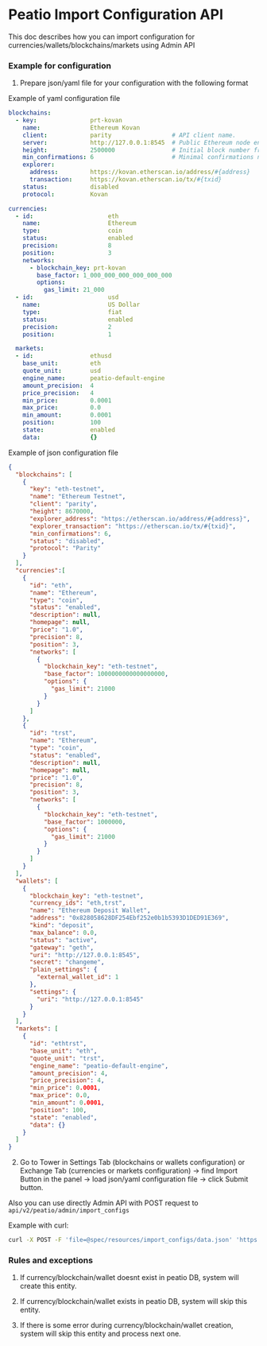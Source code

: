 # Peatio Import Configuration API

This doc describes how you can import configuration for currencies/wallets/blockchains/markets using Admin API

### Example for configuration

1. Prepare json/yaml file for your configuration with the following format

Example of yaml configuration file

```yaml
blockchains:
  - key:               prt-kovan
    name:              Ethereum Kovan
    client:            parity                 # API client name.
    server:            http://127.0.0.1:8545  # Public Ethereum node endpoint. IMPORTANT: full syncmode.
    height:            2500000                # Initial block number from which sync will be started.
    min_confirmations: 6                      # Minimal confirmations needed for withdraw and deposit confirmation.
    explorer:
      address:         https://kovan.etherscan.io/address/#{address}
      transaction:     https://kovan.etherscan.io/tx/#{txid}
    status:            disabled
    protocol:          Kovan

currencies:
  - id:                     eth
    name:                   Ethereum
    type:                   coin
    status:                 enabled
    precision:              8
    position:               3
    networks:
      - blockchain_key: prt-kovan
        base_factor: 1_000_000_000_000_000_000
        options:
          gas_limit: 21_000
  - id:                     usd
    name:                   US Dollar
    type:                   fiat
    status:                 enabled
    precision:              2
    position:               1

  markets:
  - id:                ethusd
    base_unit:         eth
    quote_unit:        usd
    engine_name:       peatio-default-engine
    amount_precision:  4
    price_precision:   4
    min_price:         0.0001
    max_price:         0.0
    min_amount:        0.0001
    position:          100
    state:             enabled
    data:              {}
```


Example of json configuration file

```json
{
  "blockchains": [
    {
      "key": "eth-testnet",
      "name": "Ethereum Testnet",
      "client": "parity",
      "height": 8670000,
      "explorer_address": "https://etherscan.io/address/#{address}",
      "explorer_transaction": "https://etherscan.io/tx/#{txid}",
      "min_confirmations": 6,
      "status": "disabled",
      "protocol": "Parity"
    }
  ],
  "currencies":[
    {
      "id": "eth",
      "name": "Ethereum",
      "type": "coin",
      "status": "enabled",
      "description": null,
      "homepage": null,
      "price": "1.0",
      "precision": 8,
      "position": 3,
      "networks": [
        {
          "blockchain_key": "eth-testnet",
          "base_factor": 1000000000000000000,
          "options": {
            "gas_limit": 21000
          }
        }
      ]
    },
    {
      "id": "trst",
      "name": "Ethereum",
      "type": "coin",
      "status": "enabled",
      "description": null,
      "homepage": null,
      "price": "1.0",
      "precision": 8,
      "position": 3,
      "networks": [
        {
          "blockchain_key": "eth-testnet",
          "base_factor": 1000000,
          "options": {
            "gas_limit": 21000
          }
        }
      ]
    }
  ],
  "wallets": [
    {
      "blockchain_key": "eth-testnet",
      "currency_ids": "eth,trst",
      "name": "Ethereum Deposit Wallet",
      "address": "0x828058628DF254Ebf252e0b1b5393D1DED91E369",
      "kind": "deposit",
      "max_balance": 0.0,
      "status": "active",
      "gateway": "geth",
      "uri": "http://127.0.0.1:8545",
      "secret": "changeme",
      "plain_settings": {
        "external_wallet_id": 1
      },
      "settings": {
        "uri": "http://127.0.0.1:8545"
      }
    }
  ],
  "markets": [
    {
      "id": "ethtrst",
      "base_unit": "eth",
      "quote_unit": "trst",
      "engine_name": "peatio-default-engine",
      "amount_precision": 4,
      "price_precision": 4,
      "min_price": 0.0001,
      "max_price": 0.0,
      "min_amount": 0.0001,
      "position": 100,
      "state": "enabled",
      "data": {}
    }
  ]
}
```

2. Go to Tower in Settings Tab (blockchains or wallets configuration) or Exchange Tab (currencies or markets configuration) -> find Import Button in the panel -> load json/yaml configuration file -> click Submit button.

Also you can use directly Admin API with POST request to `api/v2/peatio/admin/import_configs`

Example with curl:

```bash
curl -X POST -F 'file=@spec/resources/import_configs/data.json' 'https://opendax.cloud/api/v2/admin/import_configs'
```

### Rules and exceptions

1. If currency/blockchain/wallet doesnt exist in peatio DB, system will create this entity.

2. If currency/blockchain/wallet exists in peatio DB, system will skip this entity.

3. If there is some error during currency/blockchain/wallet creation, system will skip this entity and process next one.
